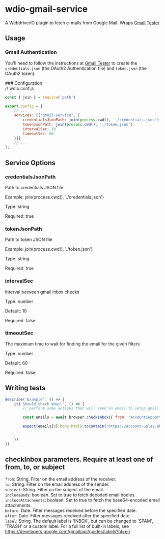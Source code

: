 # wdio-gmail-service
A WebdriverIO plugin to fetch e-mails from Google Mail. Wraps [Gmail Tester](https://github.com/levz0r/gmail-tester)

## Usage

### Gmail Authentication

You'll need to follow the instructions at [Gmail Tester](https://github.com/levz0r/gmail-tester) to create the `credentials.json` (the OAuth2 Authentication file) and `token.json` (the OAuth2 token). 


### Configuration  
// wdio.conf.js
```js
const { join } = require('path')

export.config = {
    // ...
    services: [["gmail-service", {
        credentialsJsonPath: join(process.cwd(), './credentials.json'),
        tokenJsonPath: join(process.cwd(), './token.json'),
        intervalSec: 10
        timeoutSec: 60
    }]]
    // ...
};
```


## Service Options

### credentialsJsonPath  
Path to credentials JSON file

Example: join(process.cwd(), './credentials.json')

Type: string

Required: true

### tokenJsonPath
Path to token JSON file

Example: join(process.cwd(), './token.json')

Type: string

Required: true

### intervalSec
Interval between gmail inbox checks

Type: number

Default: 10

Required: false

### timeoutSec
The maximum time to wait for finding the email for the given filters

Type: number

Default: 60

Required: false


## Writing tests

```js
describe('Example', () => {
    it('Should check email', () => {
        // perform some actions that will send an email to setup gmail account

        const emails = await browser.checkInbox({ from: 'AccountSupport@ubi.com', subject: 'Ubisoft Password Change Request' });

        expect(emails[0].body.html).toContain('https://account-uplay.ubi.com/en-GB/action/change-password?genomeid=')


    })
})
```

## checkInbox parameters. Require at least one of from, to, or subject

```from```: String. Filter on the email address of the receiver.   
```to```: String. Filter on the email address of the sender.   
```subject```: String. Filter on the subject of the email.   
```includeBody```: boolean. Set to true to fetch decoded email bodies.   
```includeAttachments```: boolean. Set to true to fetch the base64-encoded email attachments.   
```before```: Date. Filter messages received before the specified date.   
```after```: Date. Filter messages received after the specified date.   
```label```: String. The default label is 'INBOX', but can be changed to 'SPAM', 'TRASH' or a custom label. For a full list of built-in labels, see https://developers.google.com/gmail/api/guides/labels?hl=en   
